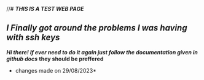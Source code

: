 //# ***THIS IS A TEST WEB PAGE***
## *I Finally got around the problems I was having with ssh keys*

***Hi there! If ever need to do it again just follow the documentation given in github docs*** **they should be preffered** 

* changes made on 29/08/2023*